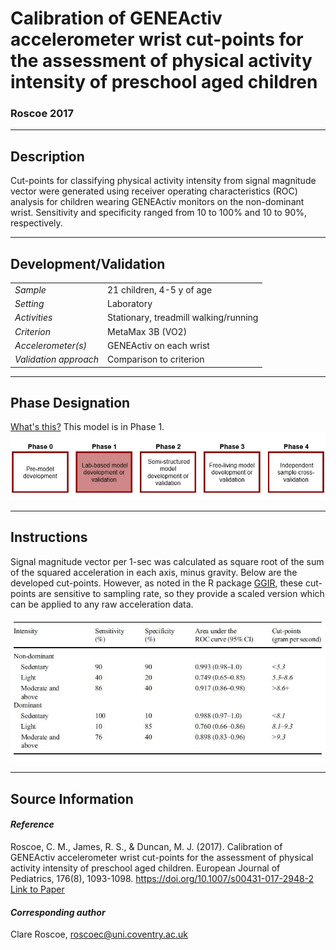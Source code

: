 # Calibration of GENEActiv accelerometer wrist cut-points for the assessment of physical activity intensity of preschool aged children
### Roscoe 2017
---

## Description
Cut-points for classifying physical activity intensity from signal magnitude vector were generated using receiver operating characteristics (ROC) analysis for children wearing GENEActiv monitors on the non-dominant wrist. Sensitivity and specificity ranged from 10 to 100% and 10 to 90%, respectively.



---

## Development/Validation

|  |  |
| ------------- | ------------- |
| *Sample*  |21 children, 4-5 y of age |
| *Setting*  |Laboratory |
| *Activities*  |Stationary, treadmill walking/running  |
| *Criterion* |MetaMax 3B (VO2)   |
| *Accelerometer(s)* |GENEActiv on each wrist   |
| *Validation approach* |Comparison to criterion   |



---
## Phase Designation
[What's this?](https://github.com/clevengerkimberly/AccelerometerRepository/blob/a76916ebe2a6002b20cdc6ef39c889d62ce9d6ae/phase%20_images/phase.md)
This model is in Phase 1.
![image](https://github.com/clevengerkimberly/AccelerometerRepository/blob/main/phase%20_images/Phase1.JPG)

---
## Instructions
Signal magnitude vector per 1-sec was calculated as square root of the sum of the squared acceleration in each axis, minus gravity. Below are the developed cut-points. However, as noted in the R package [GGIR](), these cut-points are sensitive to sampling rate, so they provide a scaled version which can be applied to any raw acceleration data.

![image](https://github.com/clevengerkimberly/AccelerometerRepository/blob/main/Roscoe2017/Roscoe.JPG)


---
## Source Information
#### *Reference*
Roscoe, C. M., James, R. S., & Duncan, M. J. (2017). Calibration of GENEActiv accelerometer wrist cut-points for the assessment of physical activity intensity of preschool aged children. European Journal of Pediatrics, 176(8), 1093-1098. https://doi.org/10.1007/s00431-017-2948-2 [Link to Paper](https://github.com/clevengerkimberly/AccelerometerRepository/blob/main/Roscoe2017/Roscoe.pdf)


#### *Corresponding author*
Clare Roscoe, roscoec@uni.coventry.ac.uk 
